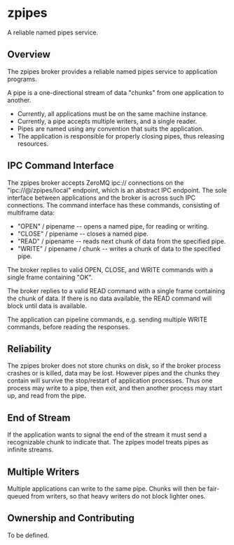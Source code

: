 # zpipes

A reliable named pipes service.

## Overview

The zpipes broker provides a reliable named pipes service to application programs.

A pipe is a one-directional stream of data "chunks" from one application to another.

* Currently, all applications must be on the same machine instance.
* Currently, a pipe accepts multiple writers, and a single reader.
* Pipes are named using any convention that suits the application.
* The application is responsible for properly closing pipes, thus releasing resources.

## IPC Command Interface

The zpipes broker accepts ZeroMQ ipc:// connections on the "ipc://@/zpipes/local" endpoint, which is an abstract IPC endpoint. The sole interface between applications and the broker is across such IPC connections. The command interface has these commands, consisting of multiframe data:

* "OPEN" / pipename -- opens a named pipe, for reading or writing.
* "CLOSE" / pipename -- closes a named pipe.
* "READ" / pipename -- reads next chunk of data from the specified pipe.
* "WRITE" / pipename / chunk -- writes a chunk of data to the specified pipe.

The broker replies to valid OPEN, CLOSE, and WRITE commands with a single frame containing "OK".

The broker replies to a valid READ command with a single frame containing the chunk of data. If there is no data available, the READ command will block until data is available.

The application can pipeline commands, e.g. sending multiple WRITE commands, before reading the responses.

## Reliability

The zpipes broker does not store chunks on disk, so if the broker process crashes or is killed, data may be lost. However pipes and the chunks they contain will survive the stop/restart of application processes. Thus one process may write to a pipe, then exit, and then another process may start up, and read from the pipe.

## End of Stream

If the application wants to signal the end of the stream it must send a recognizable chunk to indicate that. The zpipes model treats pipes as infinite streams.

## Multiple Writers

Multiple applications can write to the same pipe. Chunks will then be fair-queued from writers, so that heavy writers do not block lighter ones.

## Ownership and Contributing

To be defined.
